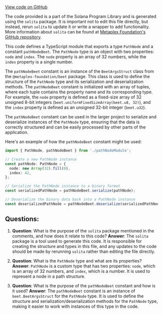 [View code on GitHub](https://github.com/solana-labs/solana-program-library/account-compression/sdk/src/generated/types/PathNode.ts)

The code provided is a part of the Solana Program Library and is generated using the `solita` package. It is important not to edit this file directly, but instead, rerun `solita` to update it or write a wrapper to add functionality. More information about `solita` can be found at [Metaplex Foundation's GitHub repository](https://github.com/metaplex-foundation/solita).

This code defines a TypeScript module that exports a type `PathNode` and a constant `pathNodeBeet`. The `PathNode` type is an object with two properties: `node` and `index`. The `node` property is an array of 32 numbers, while the `index` property is a single number.

The `pathNodeBeet` constant is an instance of the `BeetArgsStruct` class from the `@metaplex-foundation/beet` package. This class is used to define the structure of the `PathNode` type and its serialization and deserialization methods. The `pathNodeBeet` constant is initialized with an array of tuples, where each tuple contains the property name and its corresponding type. For example, the `node` property is defined as a fixed-size array of 32 unsigned 8-bit integers (`beet.uniformFixedSizeArray(beet.u8, 32)`), and the `index` property is defined as an unsigned 32-bit integer (`beet.u32`).

The `pathNodeBeet` constant can be used in the larger project to serialize and deserialize instances of the `PathNode` type, ensuring that the data is correctly structured and can be easily processed by other parts of the application.

Here's an example of how the `pathNodeBeet` constant might be used:

```typescript
import { PathNode, pathNodeBeet } from './pathNodeModule';

// Create a new PathNode instance
const pathNode: PathNode = {
  node: new Array(32).fill(0),
  index: 42,
};

// Serialize the PathNode instance to a binary format
const serializedPathNode = pathNodeBeet.serialize(pathNode);

// Deserialize the binary data back into a PathNode instance
const deserializedPathNode = pathNodeBeet.deserialize(serializedPathNode);
```
## Questions: 
 1. **Question**: What is the purpose of the `solita` package mentioned in the comments, and how does it relate to this code?
   **Answer**: The `solita` package is a tool used to generate this code. It is responsible for creating the structure and types in this file, and any updates to the code should be made by rerunning `solita` rather than editing the file directly.

2. **Question**: What is the `PathNode` type and what are its properties?
   **Answer**: `PathNode` is a custom type that has two properties: `node`, which is an array of 32 numbers, and `index`, which is a number. It is used to represent a node in a path structure.

3. **Question**: What is the purpose of the `pathNodeBeet` constant and how is it used?
   **Answer**: The `pathNodeBeet` constant is an instance of `beet.BeetArgsStruct` for the `PathNode` type. It is used to define the structure and serialization/deserialization methods for the `PathNode` type, making it easier to work with instances of this type in the code.